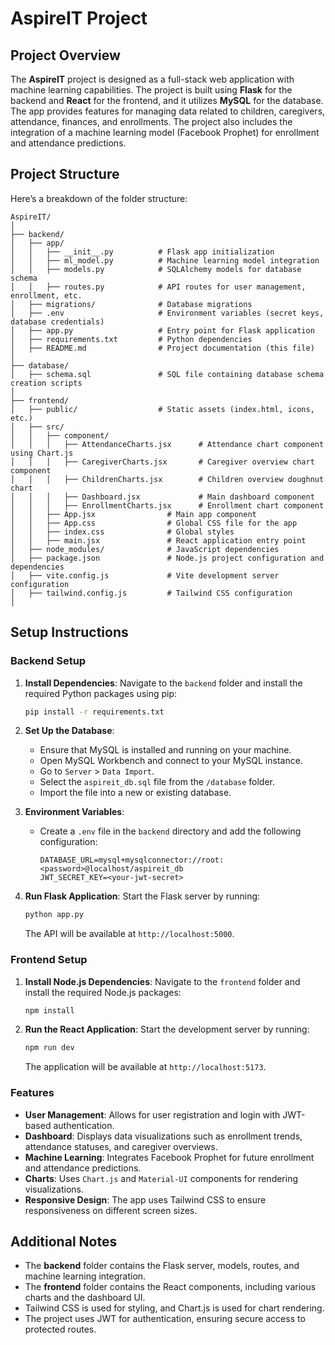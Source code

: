 # AspireIT Project

## Project Overview

The **AspireIT** project is designed as a full-stack web application with machine learning capabilities. The project is built using **Flask** for the backend and **React** for the frontend, and it utilizes **MySQL** for the database. The app provides features for managing data related to children, caregivers, attendance, finances, and enrollments. The project also includes the integration of a machine learning model (Facebook Prophet) for enrollment and attendance predictions.

## Project Structure

Here’s a breakdown of the folder structure:

```
AspireIT/
│
├── backend/
│   ├── app/
│   │   ├── __init__.py          # Flask app initialization
│   │   ├── ml_model.py          # Machine learning model integration
│   │   ├── models.py            # SQLAlchemy models for database schema
│   │   ├── routes.py            # API routes for user management, enrollment, etc.
│   ├── migrations/              # Database migrations
│   ├── .env                     # Environment variables (secret keys, database credentials)
│   ├── app.py                   # Entry point for Flask application
│   ├── requirements.txt         # Python dependencies
│   ├── README.md                # Project documentation (this file)
│
├── database/
│   ├── schema.sql               # SQL file containing database schema creation scripts
│
├── frontend/
│   ├── public/                  # Static assets (index.html, icons, etc.)
│   ├── src/
│   │   ├── component/
│   │   │   ├── AttendanceCharts.jsx      # Attendance chart component using Chart.js
│   │   │   ├── CaregiverCharts.jsx       # Caregiver overview chart component
│   │   │   ├── ChildrenCharts.jsx        # Children overview doughnut chart
│   │   │   ├── Dashboard.jsx             # Main dashboard component
│   │   │   ├── EnrollmentCharts.jsx      # Enrollment chart component
│   │   ├── App.jsx                # Main app component
│   │   ├── App.css                # Global CSS file for the app
│   │   ├── index.css              # Global styles
│   │   ├── main.jsx               # React application entry point
│   ├── node_modules/              # JavaScript dependencies
│   ├── package.json               # Node.js project configuration and dependencies
│   ├── vite.config.js             # Vite development server configuration
│   ├── tailwind.config.js         # Tailwind CSS configuration
│
```

## Setup Instructions

### Backend Setup

1. **Install Dependencies**:
   Navigate to the `backend` folder and install the required Python packages using pip:

   ```bash
   pip install -r requirements.txt
   ```

2. **Set Up the Database**:
   - Ensure that MySQL is installed and running on your machine.
   - Open MySQL Workbench and connect to your MySQL instance.
   - Go to `Server` > `Data Import`.
   - Select the `aspireit_db.sql` file from the `/database` folder.
   - Import the file into a new or existing database.

3. **Environment Variables**:
   - Create a `.env` file in the `backend` directory and add the following configuration:

     ```env
     DATABASE_URL=mysql+mysqlconnector://root:<password>@localhost/aspireit_db
     JWT_SECRET_KEY=<your-jwt-secret>
     ```

4. **Run Flask Application**:
   Start the Flask server by running:

   ```bash
   python app.py
   ```

   The API will be available at `http://localhost:5000`.

### Frontend Setup

1. **Install Node.js Dependencies**:
   Navigate to the `frontend` folder and install the required Node.js packages:

   ```bash
   npm install
   ```

2. **Run the React Application**:
   Start the development server by running:

   ```bash
   npm run dev
   ```

   The application will be available at `http://localhost:5173`.

### Features

- **User Management**: Allows for user registration and login with JWT-based authentication.
- **Dashboard**: Displays data visualizations such as enrollment trends, attendance statuses, and caregiver overviews.
- **Machine Learning**: Integrates Facebook Prophet for future enrollment and attendance predictions.
- **Charts**: Uses `Chart.js` and `Material-UI` components for rendering visualizations.
- **Responsive Design**: The app uses Tailwind CSS to ensure responsiveness on different screen sizes.

## Additional Notes

- The **backend** folder contains the Flask server, models, routes, and machine learning integration.
- The **frontend** folder contains the React components, including various charts and the dashboard UI.
- Tailwind CSS is used for styling, and Chart.js is used for chart rendering.
- The project uses JWT for authentication, ensuring secure access to protected routes.
